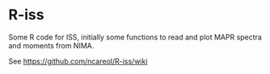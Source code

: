 # R-iss
Some R code for ISS, initially some functions to read and plot MAPR spectra and moments from NIMA.

See https://github.com/ncareol/R-iss/wiki
